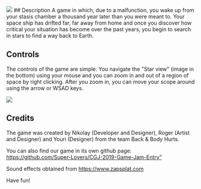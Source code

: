 <img src="https://i.imgur.com/GScWE3l.png" />
## Description
A game in which, due to a malfunction, you wake up from your stasis chamber a thousand year later than you were meant to. Your space ship has drifted far, far away from home and once you discover how critical your situation has become over the past years, you begin to search in stars to find a way back to Earth.

## Controls
The controls of the game are simple. You navigate the "Star view" (image in the bottom) using your mouse and you can zoom in and out of a region of space by right clicking. After you zoom in, you can move your scope around using the arrow or WSAD keys.
<p><img src="https://img.itch.zone/aW1hZ2UvNDc2OTg0LzI0NTA3NTgucG5n/original/tfcRtf.png"></p>

## Credits
The game was created by Nikolay (Developer and Designer), Roger (Artist and Designer) and Youri (Designer) from the team Back & Body Hurts.

You can also find our game in its own github page: https://github.com/Super-Lovers/CGJ-2019-Game-Jam-Entry“

Sound effects obtained from https://www.zapsplat.com

Have fun!